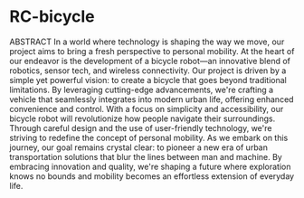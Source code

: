 # RC-bicycle
ABSTRACT
In a world where technology is shaping the way we move, our project aims to bring a fresh
perspective to personal mobility. At the heart of our endeavor is the development of a bicycle
robot—an innovative blend of robotics, sensor tech, and wireless connectivity.
Our project is driven by a simple yet powerful vision: to create a bicycle that goes beyond
traditional limitations. By leveraging cutting-edge advancements, we're crafting a vehicle that
seamlessly integrates into modern urban life, offering enhanced convenience and control.
With a focus on simplicity and accessibility, our bicycle robot will revolutionize how people
navigate their surroundings. Through careful design and the use of user-friendly technology,
we're striving to redefine the concept of personal mobility.
As we embark on this journey, our goal remains crystal clear: to pioneer a new era of urban
transportation solutions that blur the lines between man and machine. By embracing
innovation and quality, we're shaping a future where exploration knows no bounds and
mobility becomes an effortless extension of everyday life.
